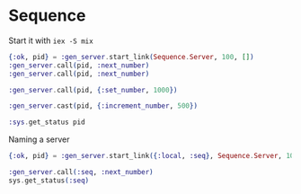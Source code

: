 # Sequence

Start it with `iex -S mix`


```Elixir
{:ok, pid} = :gen_server.start_link(Sequence.Server, 100, [])
:gen_server.call(pid, :next_number)
:gen_server.call(pid, :next_number)

:gen_server.call(pid, {:set_number, 1000})

:gen_server.cast(pid, {:increment_number, 500})

:sys.get_status pid
```

Naming a server

```Elixir
{:ok, pid} = :gen_server.start_link({:local, :seq}, Sequence.Server, 100, [])

:gen_server.call(:seq, :next_number)
sys.get_status(:seq)
```
